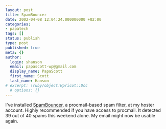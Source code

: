 ```yaml
---
layout: post
title: SpamBouncer
date: 2002-04-08 12:04:24.000000000 +02:00
categories:
- papatech
tags: []
status: publish
type: post
published: true
meta: {}
author:
  login: shanson
  email: papascott-wp@gmail.com
  display_name: PapaScott
  first_name: Scott
  last_name: Hanson
# excerpt: !ruby/object:Hpricot::Doc
  # options: {}
---
```

<p>I've installed <a href="http://www.spambouncer.org/">SpamBouncer</a>, a procmail-based spam filter, at my hoster account. Highly recommended if you have access to procmail. It detected 39 out of 40 spams this weekend alone. My email might now be usable again.</p>
